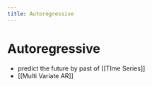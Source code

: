 ```yaml
---
title: Autoregressive
---
```


# Autoregressive
- predict the future by past of [[TIme Series]]
- [[Multi Variate AR]]














































